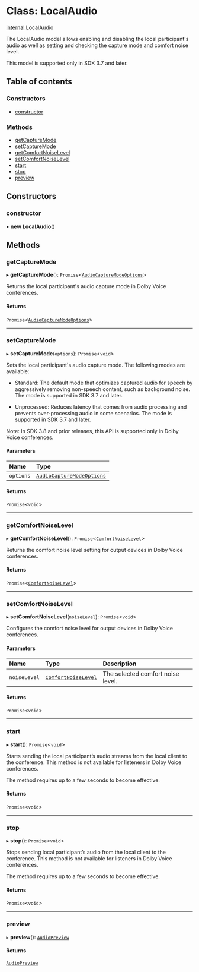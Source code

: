 # Class: LocalAudio

[internal](../modules/internal.md).LocalAudio

The LocalAudio model allows enabling and disabling the local participant's audio as well as setting and checking the capture mode and comfort noise level.

This model is supported only in SDK 3.7 and later.

## Table of contents

### Constructors

- [constructor](internal.LocalAudio.md#constructor)

### Methods

- [getCaptureMode](internal.LocalAudio.md#getcapturemode)
- [setCaptureMode](internal.LocalAudio.md#setcapturemode)
- [getComfortNoiseLevel](internal.LocalAudio.md#getcomfortnoiselevel)
- [setComfortNoiseLevel](internal.LocalAudio.md#setcomfortnoiselevel)
- [start](internal.LocalAudio.md#start)
- [stop](internal.LocalAudio.md#stop)
- [preview](internal.LocalAudio.md#preview)

## Constructors

### constructor

• **new LocalAudio**()

## Methods

### getCaptureMode

▸ **getCaptureMode**(): `Promise`<[`AudioCaptureModeOptions`](../interfaces/internal.AudioCaptureModeOptions.md)\>

Returns the local participant's audio capture mode in Dolby Voice conferences.

#### Returns

`Promise`<[`AudioCaptureModeOptions`](../interfaces/internal.AudioCaptureModeOptions.md)\>

___

### setCaptureMode

▸ **setCaptureMode**(`options`): `Promise`<`void`\>

Sets the local participant's audio capture mode. The following modes are available:

- Standard: The default mode that optimizes captured audio for speech by aggressively removing non-speech content, such as background noise. The mode is supported in SDK 3.7 and later.

- Unprocessed: Reduces latency that comes from audio processing and prevents over-processing audio in some scenarios. The mode is supported in SDK 3.7 and later.

Note: In SDK 3.8 and prior releases, this API is supported only in Dolby Voice conferences.

#### Parameters

| Name | Type |
| :------ | :------ |
| `options` | [`AudioCaptureModeOptions`](../interfaces/internal.AudioCaptureModeOptions.md) |

#### Returns

`Promise`<`void`\>

___

### getComfortNoiseLevel

▸ **getComfortNoiseLevel**(): `Promise`<[`ComfortNoiseLevel`](../enums/internal.ComfortNoiseLevel.md)\>

Returns the comfort noise level setting for output devices in Dolby Voice conferences.

#### Returns

`Promise`<[`ComfortNoiseLevel`](../enums/internal.ComfortNoiseLevel.md)\>

___

### setComfortNoiseLevel

▸ **setComfortNoiseLevel**(`noiseLevel`): `Promise`<`void`\>

Configures the comfort noise level for output devices in Dolby Voice conferences.

#### Parameters

| Name | Type | Description |
| :------ | :------ | :------ |
| `noiseLevel` | [`ComfortNoiseLevel`](../enums/internal.ComfortNoiseLevel.md) | The selected comfort noise level. |

#### Returns

`Promise`<`void`\>

___

### start

▸ **start**(): `Promise`<`void`\>

Starts sending the local participant’s audio streams from the local client to the conference.
This method is not available for listeners in Dolby Voice conferences.

The method requires up to a few seconds to become effective.

#### Returns

`Promise`<`void`\>

___

### stop

▸ **stop**(): `Promise`<`void`\>

Stops sending local participant’s audio from the local client to the conference.
This method is not available for listeners in Dolby Voice conferences.

The method requires up to a few seconds to become effective.

#### Returns

`Promise`<`void`\>

___

### preview

▸ **preview**(): [`AudioPreview`](internal.AudioPreview.md)

#### Returns

[`AudioPreview`](internal.AudioPreview.md)
